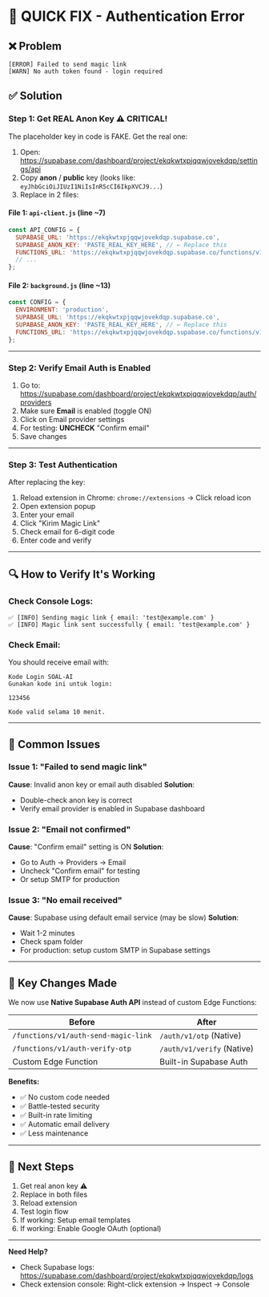 # 🔧 QUICK FIX - Authentication Error

## ❌ Problem
```
[ERROR] Failed to send magic link
[WARN] No auth token found - login required
```

## ✅ Solution

### **Step 1: Get REAL Anon Key** ⚠️ CRITICAL!

The placeholder key in code is FAKE. Get the real one:

1. Open: https://supabase.com/dashboard/project/ekqkwtxpjqqwjovekdqp/settings/api
2. Copy **anon** / **public** key (looks like: `eyJhbGciOiJIUzI1NiIsInR5cCI6IkpXVCJ9...`)
3. Replace in 2 files:

#### File 1: `api-client.js` (line ~7)
```javascript
const API_CONFIG = {
  SUPABASE_URL: 'https://ekqkwtxpjqqwjovekdqp.supabase.co',
  SUPABASE_ANON_KEY: 'PASTE_REAL_KEY_HERE', // ← Replace this
  FUNCTIONS_URL: 'https://ekqkwtxpjqqwjovekdqp.supabase.co/functions/v1',
  // ...
};
```

#### File 2: `background.js` (line ~13)
```javascript
const CONFIG = {
  ENVIRONMENT: 'production',
  SUPABASE_URL: 'https://ekqkwtxpjqqwjovekdqp.supabase.co',
  SUPABASE_ANON_KEY: 'PASTE_REAL_KEY_HERE', // ← Replace this
  FUNCTIONS_URL: 'https://ekqkwtxpjqqwjovekdqp.supabase.co/functions/v1'
};
```

---

### **Step 2: Verify Email Auth is Enabled**

1. Go to: https://supabase.com/dashboard/project/ekqkwtxpjqqwjovekdqp/auth/providers
2. Make sure **Email** is enabled (toggle ON)
3. Click on Email provider settings
4. For testing: **UNCHECK** "Confirm email"
5. Save changes

---

### **Step 3: Test Authentication**

After replacing the key:

1. Reload extension in Chrome: `chrome://extensions` → Click reload icon
2. Open extension popup
3. Enter your email
4. Click "Kirim Magic Link"
5. Check email for 6-digit code
6. Enter code and verify

---

## 🔍 How to Verify It's Working

### Check Console Logs:
```
✅ [INFO] Sending magic link { email: 'test@example.com' }
✅ [INFO] Magic link sent successfully { email: 'test@example.com' }
```

### Check Email:
You should receive email with:
```
Kode Login SOAL-AI
Gunakan kode ini untuk login:

123456

Kode valid selama 10 menit.
```

---

## 🚨 Common Issues

### Issue 1: "Failed to send magic link"
**Cause**: Invalid anon key or email auth disabled
**Solution**: 
- Double-check anon key is correct
- Verify email provider is enabled in Supabase dashboard

### Issue 2: "Email not confirmed"
**Cause**: "Confirm email" setting is ON
**Solution**: 
- Go to Auth → Providers → Email
- Uncheck "Confirm email" for testing
- Or setup SMTP for production

### Issue 3: "No email received"
**Cause**: Supabase using default email service (may be slow)
**Solution**: 
- Wait 1-2 minutes
- Check spam folder
- For production: setup custom SMTP in Supabase settings

---

## 📝 Key Changes Made

We now use **Native Supabase Auth API** instead of custom Edge Functions:

| Before | After |
|--------|-------|
| `/functions/v1/auth-send-magic-link` | `/auth/v1/otp` (Native) |
| `/functions/v1/auth-verify-otp` | `/auth/v1/verify` (Native) |
| Custom Edge Function | Built-in Supabase Auth |

**Benefits:**
- ✅ No custom code needed
- ✅ Battle-tested security
- ✅ Built-in rate limiting
- ✅ Automatic email delivery
- ✅ Less maintenance

---

## 🎯 Next Steps

1. Get real anon key ⚠️
2. Replace in both files
3. Reload extension
4. Test login flow
5. If working: Setup email templates
6. If working: Enable Google OAuth (optional)

---

**Need Help?**
- Check Supabase logs: https://supabase.com/dashboard/project/ekqkwtxpjqqwjovekdqp/logs
- Check extension console: Right-click extension → Inspect → Console
